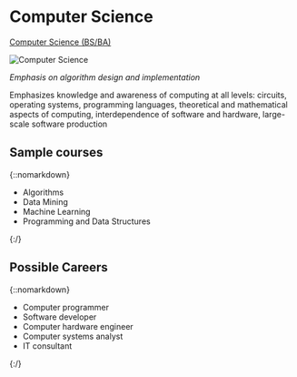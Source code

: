 # Computer Science

[Computer Science (BS/BA)](https://kenbod.github.io/computing_paths/CS.html) 

![Computer Science](https://kenbod.github.io/computing_paths/images/Code.png "Computer Science") 

_Emphasis on algorithm design and implementation_ 

Emphasizes knowledge and awareness of computing at all levels: circuits, operating systems, programming languages, theoretical and mathematical aspects of computing, interdependence of software and hardware, large-scale software production

## Sample courses

{::nomarkdown}<ul><li>Algorithms</li><li>Data Mining</li><li>Machine Learning</li><li>Programming and Data Structures</li></ul>{:/}

## Possible Careers

{::nomarkdown}<ul><li>Computer programmer</li><li>Software developer</li><li>Computer hardware engineer</li><li>Computer systems analyst</li><li>IT consultant</li></ul>{:/}
